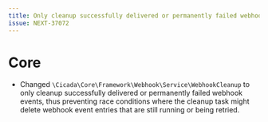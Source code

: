 ```yaml
---
title: Only cleanup successfully delivered or permanently failed webhook events
issue: NEXT-37072
---
```

# Core
* Changed `\Cicada\Core\Framework\Webhook\Service\WebhookCleanup` to only cleanup successfully delivered or permanently failed webhook events, thus preventing race conditions where the cleanup task might delete webhook event entries that are still running or being retried.

